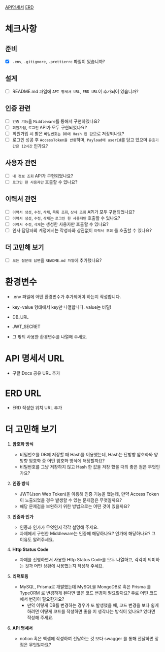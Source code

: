 [API명세서](https://faint-oatmeal-371.notion.site/API-a4514d07551f4a4cac803a515770616d?pvs=4)
[ERD](https://drawsql.app/teams/wani/diagrams/resume-hub)
# 체크사항

## 준비

- [x]  `.env`, `.gitignore`, `.prettierrc` 파일이 있습니까?

## 설계

- [ ]  README.md 파일에 `API 명세서 URL`, `ERD URL`이 추가되어 있습니까?

## 인증 관련

- [ ]  `인증 기능`을 `Middleware`를 통해서 구현하였나요?
- [ ]  `회원가입`, `로그인` API가 모두 구현되었나요?
- [ ]  회원가입 시 받은 `비밀번호는 DB에 Hash 된 값`으로 저장되나요?
- [ ]  로그인 성공 후 `AccessToken을 반환`하며,
`Payload에 userId`를 담고 있으며 `유효기간은 12시간` 인가요?

## 사용자 관련

- [ ]  `내 정보 조회` API가 구현되었나요?
- [ ]  `로그인 한 사용자만` 호출할 수 있나요?

## 이력서 관련

- [ ]  `이력서 생성`, `수정`, `삭제`, `목록 조회`, `상세 조회` API가 모두 구현되었나요?
- [ ]  `이력서 생성`, `수정`, `삭제`는 `로그인 한 사용자만` 호출할 수 있나요?
- [ ]  `이력서 수정`, `삭제`는 생성한 사용자만 호출할 수 있나요?
- [ ]  인사 담당자의 계정에서는 작성자와 상관없이 `이력서 조회` 를 호출할 수 있나요?

## 더 고민해 보기

- [ ]  `모든 질문에 답변`을 `README.md 파일`에 추가했나요?

# 환경변수
- .env 파일에 어떤 환경변수가 추가되어야 하는지 작성합니다.
- key=value 형태에서 key만 나열합니다. value는 비밀!

- DB_URL
- JWT_SECRET
- 그 밖의 사용한 환경변수를 나열해 주세요.

# API 명세서 URL
- 구글 Docs 공유 URL 추가

# ERD URL
- ERD 작성한 위치 URL 추가

# 더 고민해 보기
1. **암호화 방식**
    - 비밀번호를 DB에 저장할 때 Hash를 이용했는데, Hash는 단방향 암호화와 양방향 암호화 중 어떤 암호화 방식에 해당할까요?
    - 비밀번호를 그냥 저장하지 않고 Hash 한 값을 저장 했을 때의 좋은 점은 무엇인가요?

2. **인증 방식**
    - JWT(Json Web Token)을 이용해 인증 기능을 했는데, 만약 Access Token이 노출되었을 경우 발생할 수 있는 문제점은 무엇일까요?
    - 해당 문제점을 보완하기 위한 방법으로는 어떤 것이 있을까요?

3. **인증과 인가**
    - 인증과 인가가 무엇인지 각각 설명해 주세요.
    - 과제에서 구현한 Middleware는 인증에 해당하나요? 인가에 해당하나요? 그 이유도 알려주세요.

4. **Http Status Code**
    - 과제를 진행하면서 사용한 Http Status Code를 모두 나열하고, 각각이 의미하는 것과 어떤 상황에 사용했는지 작성해 주세요.

5. **리팩토링**
    - MySQL, Prisma로 개발했는데 MySQL을 MongoDB로 혹은 Prisma 를 TypeORM 로 변경하게 된다면 많은 코드 변경이 필요할까요? 주로 어떤 코드에서 변경이 필요한가요?
		- 만약 이렇게 DB를 변경하는 경우가 또 발생했을 때, 코드 변경을 보다 쉽게 하려면 어떻게 코드를 작성하면 좋을 지 생각나는 방식이 있나요? 있다면 작성해 주세요.

6. **API 명세서**
    - notion 혹은 엑셀에 작성하여 전달하는 것 보다 swagger 를 통해 전달하면 장점은 무엇일까요?